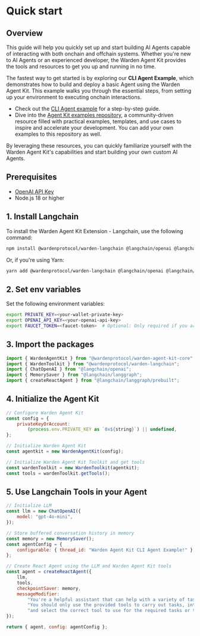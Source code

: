 ﻿---
sidebar_position: 2
---

# Quick start

## Overview

This guide will help you quickly set up and start building AI Agents capable of interacting with both onchain and offchain systems. Whether you're new to AI Agents or an experienced developer, the Warden Agent Kit provides the tools and resources to get you up and running in no time.

The fastest way to get started is by exploring our **CLI Agent Example**, which demonstrates how to build and deploy a basic Agent using the Warden Agent Kit. This example walks you through the essential steps, from setting up your environment to executing onchain interactions.

- Check out the [CLI Agent example](/build-an-agent/warden-agent-kit/cli-agent-example) for a step-by-step guide.
- Dive into the [Agent Kit examples repository](https://github.com/warden-protocol/agent-kit-examples), a community-driven resource filled with practical examples, templates, and use cases to inspire and accelerate your development. You can add your own examples to this repository as well.

By leveraging these resources, you can quickly familiarize yourself with the Warden Agent Kit's capabilities and start building your own custom AI Agents.

## Prerequisites

- [OpenAI API Key](https://platform.openai.com/docs/quickstart#create-and-export-an-api-key)
- Node.js 18 or higher

## 1. Install Langchain

To install the Warden Agent Kit Extension - Langchain, use the following command:

```bash
npm install @wardenprotocol/warden-langchain @langchain/openai @langchain/langgraph
```

Or, if you're using Yarn:

```bash
yarn add @wardenprotocol/warden-langchain @langchain/openai @langchain/langgraph
```

## 2. Set env variables

Set the following environment variables:

```bash
export PRIVATE_KEY=<your-wallet-private-key>
export OPENAI_API_KEY=<your-openai-api-key>
export FAUCET_TOKEN=<faucet-token>  # Optional: Only required if you are using the faucet tool
```

## 3. Import the packages

```javascript
import { WardenAgentKit } from "@wardenprotocol/warden-agent-kit-core";
import { WardenToolkit } from "@wardenprotocol/warden-langchain";
import { ChatOpenAI } from "@langchain/openai";
import { MemorySaver } from "@langchain/langgraph";
import { createReactAgent } from "@langchain/langgraph/prebuilt";
```

## 4. Initialize the Agent Kit

```javascript
// Configure Warden Agent Kit
const config = {
    privateKeyOrAccount:
        (process.env.PRIVATE_KEY as `0x${string}`) || undefined,
};

// Initialize Warden Agent Kit
const agentkit = new WardenAgentKit(config);

// Initialize Warden Agent Kit Toolkit and get tools
const wardenToolkit = new WardenToolkit(agentkit);
const tools = wardenToolkit.getTools();
```

## 5. Use Langchain Tools in your Agent

```javascript
// Initialize LLM
const llm = new ChatOpenAI({
    model: "gpt-4o-mini",
});

// Store buffered conversation history in memory
const memory = new MemorySaver();
const agentConfig = {
    configurable: { thread_id: "Warden Agent Kit CLI Agent Example!" },
};

// Create React Agent using the LLM and Warden Agent Kit tools
const agent = createReactAgent({
    llm,
    tools,
    checkpointSaver: memory,
    messageModifier:
        "You're a helpful assistant that can help with a variety of tasks related to web3 tranactions." +
        "You should only use the provided tools to carry out tasks, interperate the users input" +
        "and select the correct tool to use for the required tasks or tasks.",
});

return { agent, config: agentConfig };
```
